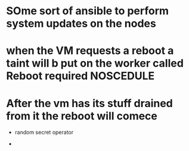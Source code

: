 # SOme sort of ansible to perform system updates on the nodes 

# when the VM requests a reboot a taint will b put on the worker called Reboot required NOSCEDULE

# After the vm has its stuff drained from it the reboot will comece


- random secret operator 

-    